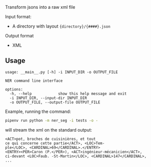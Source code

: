 Transform jsons into a raw xml file

Input format:

* A directory with layout ``{directory}/{####}.json``

Output format 
* XML


## Usage

```
usage: __main__.py [-h] -i INPUT_DIR -o OUTPUT_FILE

NER command line interface

options:
  -h, --help            show this help message and exit
  -i INPUT_DIR, --input-dir INPUT_DIR
  -o OUTPUT_FILE, --output-file OUTPUT_FILE
```

Example, running the command:

```sh
pipenv run python -m ner_seg -i tests -o -
```

will stream the xml on the standard output:

```
<ACT>pot, broches de cuisinières, et tout
ce qui concerne cette partie</ACT>, <LOC>Tem-
ple</LOC>, <CARDINAL>69</CARDINAL>.</ENTRY>
<ENTRY><PER>Caron (P.</PER>), <ACT>ingénieur-mécanicien</ACT>,
ci-devant <LOC>Faub. -St-Martin</LOC>, <CARDINAL>147</CARDINAL>,
...
```
